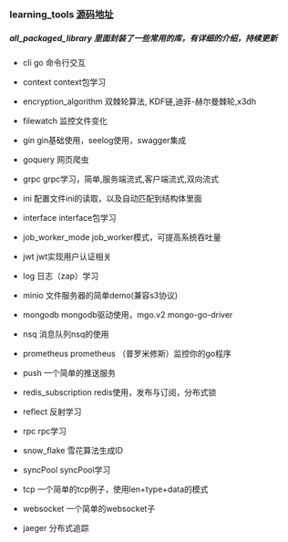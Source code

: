### learning_tools [源码地址](https://github.com/hwholiday/learning_tools)

#####   all_packaged_library     里面封装了一些常用的库，有详细的介绍，持续更新

-  cli     go 命令行交互

-  context    context包学习

-  encryption_algorithm    双棘轮算法, KDF链,迪菲-赫尔曼棘轮,x3dh

-  filewatch    监控文件变化

-  gin    gin基础使用，seelog使用，swagger集成

-  goquery    网页爬虫

-  grpc    grpc学习，简单,服务端流式,客户端流式,双向流式
    
-  ini    配置文件ini的读取，以及自动匹配到结构体里面

-  interface    interface包学习

-  job_worker_mode    job_worker模式，可提高系统吞吐量
    
-  jwt    jwt实现用户认证相关

-  log    日志（zap）学习

-  minio    文件服务器的简单demo(兼容s3协议)
    
-  mongodb    mongodb驱动使用，mgo.v2  mongo-go-driver
    
-  nsq    消息队列nsq的使用

-  prometheus    prometheus （普罗米修斯）监控你的go程序

-  push    一个简单的推送服务

-  redis_subscription    redis使用，发布与订阅，分布式锁

-  reflect    反射学习

-  rpc    rpc学习
    
-  snow_flake    雪花算法生成ID

-  syncPool    syncPool学习
    
-  tcp    一个简单的tcp例子，使用len+type+data的模式

-  websocket    一个简单的websocket子

-  jaeger    分布式追踪
